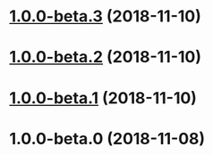 # [1.0.0-beta.3](https://github.com/banejs/logger/compare/v1.0.0-beta.2...v1.0.0-beta.3) (2018-11-10)



# [1.0.0-beta.2](https://github.com/banejs/logger/compare/v1.0.0-beta.1...v1.0.0-beta.2) (2018-11-10)



# [1.0.0-beta.1](https://github.com/banejs/logger/compare/v1.0.0-beta.0...v1.0.0-beta.1) (2018-11-10)



# 1.0.0-beta.0 (2018-11-08)



